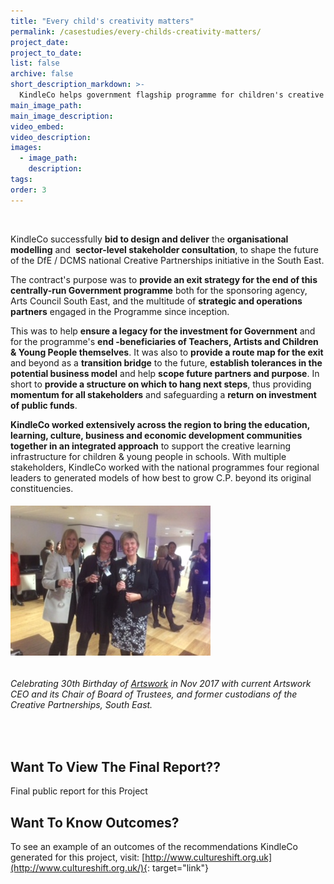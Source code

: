 ```yaml
---
title: "Every child's creativity matters"
permalink: /casestudies/every-childs-creativity-matters/
project_date:
project_to_date:
list: false
archive: false
short_description_markdown: >-
  KindleCo helps government flagship programme for children's creative learning spin-out as social enterprise in South East.
main_image_path:
main_image_description:
video_embed:
video_description:
images:
  - image_path:
    description:
tags:
order: 3
---
```


&nbsp;

KindleCo successfully **bid to design and deliver** the **organisational modelling** and&nbsp; **sector-level stakeholder consultation**, to shape the future of the DfE / DCMS national Creative Partnerships initiative in the South East.

The contract's purpose was to **provide an exit strategy for the end of this centrally-run Government programme** both for the sponsoring agency, Arts Council South East, and the multitude of **strategic and operations partners** engaged in the Programme since inception.

This was to help&nbsp;**ensure a legacy for the investment for Government** and for the programme's **end -beneficiaries of Teachers, Artists and Children & Young People themselves**. It was also to **provide a route map for the exit** and beyond as a **transition bridge** to the future, **establish tolerances in the potential business model** and help **scope future partners and purpose**. In short to **provide a structure on which to hang next steps**, thus providing **momentum for all stakeholders** and safeguarding a **return on investment of public funds**.

**KindleCo worked extensively across the region to bring the education, learning, culture, business and economic development communities together in an integrated approach** to support the creative learning infrastructure for children & young people in schools. With multiple stakeholders, KindleCo worked with the national programmes four regional leaders to generated models of how best to grow C.P. beyond its original constituencies.

###### ![](/uploads/artswork-birthday-pic.JPG)

###### Celebrating 30th Birthday of&nbsp;[Artswork](https://artswork.org.uk/)&nbsp;in Nov 2017 with current Artswork CEO and its Chair of Board of Trustees, and former custodians of the Creative Partnerships, South East.

&nbsp;

## Want To View The Final Report??

Final public report for this Project

## Want To Know Outcomes?

To see an example of an outcomes of the recommendations KindleCo generated for this project, visit: [http://www.cultureshift.org.uk](http://www.cultureshift.org.uk/){: target="link"}